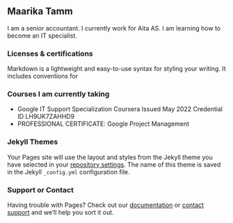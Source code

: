 ## Maarika Tamm
I am a senior accountant. I currently work for Aita AS. I am learning how to become an IT specialist. 

### Licenses & certifications

Markdown is a lightweight and easy-to-use syntax for styling your writing. It includes conventions for

### Courses I am currently taking

- Google IT Support Specialization
Coursera
Issued May 2022
Credential ID LH9UK7ZAHHD9
- PROFESSIONAL CERTIFICATE: Google Project Management



### Jekyll Themes

Your Pages site will use the layout and styles from the Jekyll theme you have selected in your [repository settings](https://github.com/maarikatamm/maarikatamm.github.io/settings/pages). The name of this theme is saved in the Jekyll `_config.yml` configuration file.

### Support or Contact

Having trouble with Pages? Check out our [documentation](https://docs.github.com/categories/github-pages-basics/) or [contact support](https://support.github.com/contact) and we’ll help you sort it out.
